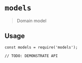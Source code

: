 # `models`

> Domain model

## Usage

```
const models = require('models');

// TODO: DEMONSTRATE API
```
